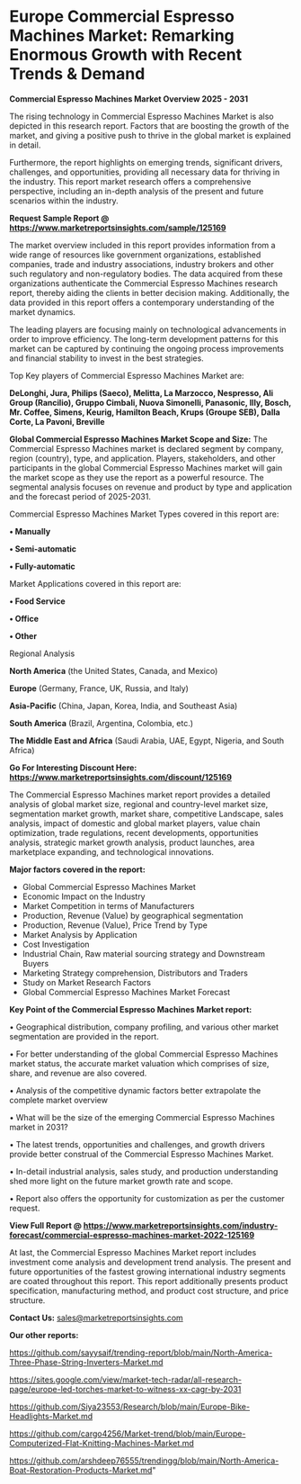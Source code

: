 # Europe Commercial Espresso Machines Market: Remarking Enormous Growth with Recent Trends & Demand

<Strong> Commercial Espresso Machines Market Overview 2025 - 2031</strong>

The rising technology in Commercial Espresso Machines Market is also depicted in this research report. Factors that are boosting the growth of the market, and giving a positive push to thrive in the global market is explained in detail.

Furthermore, the report highlights on emerging trends, significant drivers, challenges, and opportunities, providing all necessary data for thriving in the industry. This report market research offers a comprehensive perspective, including an in-depth analysis of the present and future scenarios within the industry.

<strong>Request Sample Report @ <a href=https://www.marketreportsinsights.com/sample/125169>https://www.marketreportsinsights.com/sample/125169</a></strong>

The market overview included in this report provides information from a wide range of resources like government organizations, established companies, trade and industry associations, industry brokers and other such regulatory and non-regulatory bodies. The data acquired from these organizations authenticate the Commercial Espresso Machines research report, thereby aiding the clients in better decision making. Additionally, the data provided in this report offers a contemporary understanding of the market dynamics.

The leading players are focusing mainly on technological advancements in order to improve efficiency. The long-term development patterns for this market can be captured by continuing the ongoing process improvements and financial stability to invest in the best strategies.

Top Key players of Commercial Espresso Machines Market are:

<strong>DeLonghi, Jura, Philips (Saeco), Melitta, La Marzocco, Nespresso, Ali Group (Rancilio), Gruppo Cimbali, Nuova Simonelli, Panasonic, Illy, Bosch, Mr. Coffee, Simens, Keurig, Hamilton Beach, Krups (Groupe SEB), Dalla Corte, La Pavoni, Breville</strong>

<strong><b>Global Commercial Espresso Machines Market Scope and Size:</b></strong>
The Commercial Espresso Machines market is declared segment by company, region (country), type, and application. Players, stakeholders, and other participants in the global Commercial Espresso Machines market will gain the market scope as they use the report as a powerful resource. The segmental analysis focuses on revenue and product by type and application and the forecast period of 2025-2031.

Commercial Espresso Machines Market Types covered in this report are:

<strong>• Manually

• Semi-automatic

• Fully-automatic</strong>

Market Applications covered in this report are:

<strong>• Food Service

• Office

• Other</strong> 

Regional Analysis

<strong>North America</strong> (the United States, Canada, and Mexico)

<strong>Europe</strong> (Germany, France, UK, Russia, and Italy)

<strong>Asia-Pacific</strong> (China, Japan, Korea, India, and Southeast Asia)

<strong>South America</strong> (Brazil, Argentina, Colombia, etc.)

<strong>The Middle East and Africa</strong> (Saudi Arabia, UAE, Egypt, Nigeria, and South Africa)

<strong>Go For Interesting Discount Here: <a href=https://www.marketreportsinsights.com/discount/125169>https://www.marketreportsinsights.com/discount/125169</a></strong>

The Commercial Espresso Machines market report provides a detailed analysis of global market size, regional and country-level market size, segmentation market growth, market share, competitive Landscape, sales analysis, impact of domestic and global market players, value chain optimization, trade regulations, recent developments, opportunities analysis, strategic market growth analysis, product launches, area marketplace expanding, and technological innovations.

<strong><b>Major factors covered in the report:</b></strong>
<ul>
  <li>Global Commercial Espresso Machines Market </li>
  <li>Economic Impact on the Industry</li>
  <li>Market Competition in terms of Manufacturers</li>
  <li>Production, Revenue (Value) by geographical segmentation</li>
  <li>Production, Revenue (Value), Price Trend by Type</li>
  <li>Market Analysis by Application</li>
  <li>Cost Investigation</li>
  <li>Industrial Chain, Raw material sourcing strategy and Downstream Buyers</li>
  <li>Marketing Strategy comprehension, Distributors and Traders</li>
  <li>Study on Market Research Factors</li>
  <li>Global Commercial Espresso Machines Market Forecast</li>
</ul>

<strong><b>Key Point of the Commercial Espresso Machines Market report:</b></strong>

• Geographical distribution, company profiling, and various other market segmentation are provided in the report.

• For better understanding of the global Commercial Espresso Machines market status, the accurate market valuation which comprises of size, share, and revenue are also covered.

• Analysis of the competitive dynamic factors better extrapolate the complete market overview

• What will be the size of the emerging Commercial Espresso Machines market in 2031?

• The latest trends, opportunities and challenges, and growth drivers provide better construal of the Commercial Espresso Machines Market.

• In-detail industrial analysis, sales study, and production understanding shed more light on the future market growth rate and scope.

• Report also offers the opportunity for customization as per the customer request.

<strong><b>View Full Report @ <a href=https://www.marketreportsinsights.com/industry-forecast/commercial-espresso-machines-market-2022-125169>https://www.marketreportsinsights.com/industry-forecast/commercial-espresso-machines-market-2022-125169</a></b></strong>


At last, the Commercial Espresso Machines Market report includes investment come analysis and development trend analysis. The present and future opportunities of the fastest growing international industry segments are coated throughout this report. This report additionally presents product specification, manufacturing method, and product cost structure, and price structure.

<strong>Contact Us:</strong>
sales@marketreportsinsights.com

<strong>Our other reports:</strong>

<a href=https://github.com/sayysaif/trending-report/blob/main/North-America-Three-Phase-String-Inverters-Market.md>https://github.com/sayysaif/trending-report/blob/main/North-America-Three-Phase-String-Inverters-Market.md</a>

<a href=https://sites.google.com/view/market-tech-radar/all-research-page/europe-led-torches-market-to-witness-xx-cagr-by-2031>https://sites.google.com/view/market-tech-radar/all-research-page/europe-led-torches-market-to-witness-xx-cagr-by-2031</a>

<a href=https://github.com/Siya23553/Research/blob/main/Europe-Bike-Headlights-Market.md>https://github.com/Siya23553/Research/blob/main/Europe-Bike-Headlights-Market.md</a>

<a href=https://github.com/cargo4256/Market-trend/blob/main/Europe-Computerized-Flat-Knitting-Machines-Market.md>https://github.com/cargo4256/Market-trend/blob/main/Europe-Computerized-Flat-Knitting-Machines-Market.md</a>

<a href=https://github.com/arshdeep76555/trendingg/blob/main/North-America-Boat-Restoration-Products-Market.md>https://github.com/arshdeep76555/trendingg/blob/main/North-America-Boat-Restoration-Products-Market.md</a>"
